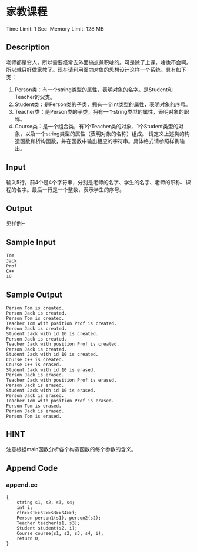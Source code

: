 # 家教课程
Time Limit: 1 Sec  Memory Limit: 128 MB


## Description
老师都是穷人，所以需要经常去外面搞点兼职啥的。可是除了上课，啥也不会啊。所以就只好做家教了。现在请利用面向对象的思想设计这样一个系统。具有如下类：
1. Person类：有一个string类型的属性，表明对象的名字。是Student和Teacher的父类。
2. Student类：是Person类的子类，拥有一个int类型的属性，表明对象的序号。
3. Teacher类：是Person类的子类，拥有一个string类型的属性，表明对象的职称。
4. Course类：是一个组合类，有1个Teacher类的对象、1个Student类型的对象，以及一个string类型的属性（表明对象的名称）组成。
请定义上述类的构造函数和析构函数，并在函数中输出相应的字符串。具体格式请参照样例输出。

## Input
输入5行，前4个是4个字符串，分别是老师的名字、学生的名字、老师的职称、课程的名字。最后一行是一个整数，表示学生的序号。

## Output
见样例~

## Sample Input
```
Tom
Jack
Prof
C++
10

```
## Sample Output
```
Person Tom is created.
Person Jack is created.
Person Tom is created.
Teacher Tom with position Prof is created.
Person Jack is created.
Student Jack with id 10 is created.
Person Jack is created.
Teacher Jack with position Prof is created.
Person Jack is created.
Student Jack with id 10 is created.
Course C++ is created.
Course C++ is erased.
Student Jack with id 10 is erased.
Person Jack is erased.
Teacher Jack with position Prof is erased.
Person Jack is erased.
Student Jack with id 10 is erased.
Person Jack is erased.
Teacher Tom with position Prof is erased.
Person Tom is erased.
Person Jack is erased.
Person Tom is erased.

```

## HINT
注意根据main函数分析各个构造函数的每个参数的含义。

## Append Code
### append.cc
```cppint main()
{
    string s1, s2, s3, s4;
    int i;
    cin>>s1>>s2>>s3>>s4>>i;
    Person person1(s1), person2(s2);
    Teacher teacher(s1, s3);
    Student student(s2, i);
    Course course(s1, s2, s3, s4, i);
    return 0;
}
```
